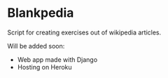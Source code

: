 # Blankpedia

Script for creating exercises out of wikipedia articles.

Will be added soon:

- Web app made with Django
- Hosting on Heroku
